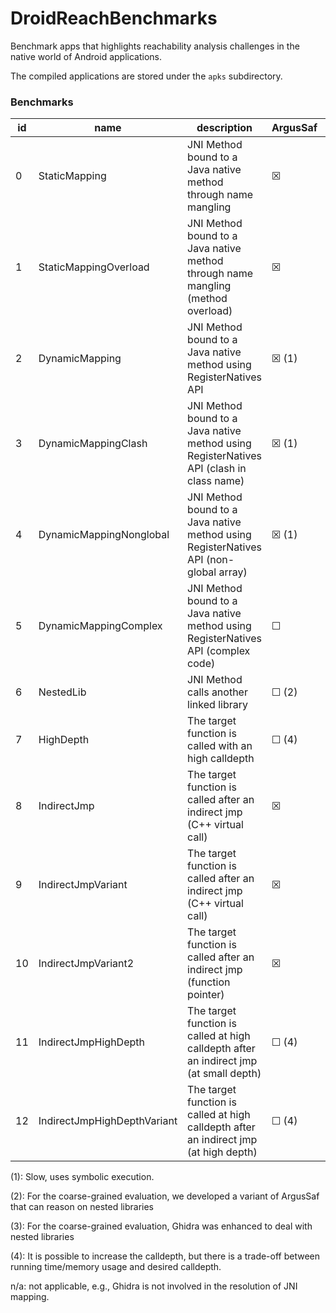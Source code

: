 # DroidReachBenchmarks

Benchmark apps that highlights reachability analysis challenges in the native world of Android applications.

The compiled applications are stored under the `apks` subdirectory.

### Benchmarks

|id  | name                        | description                                                                              | ArgusSaf    | Ghidra      | DroidReach  |
|----|-----------------------------|------------------------------------------------------------------------------------------|-------------|-------------|-------------|
| 0  | StaticMapping               | JNI Method bound to a Java native method through name mangling                           | &#9746;     | n/a         | &#9746;     |
| 1  | StaticMappingOverload       | JNI Method bound to a Java native method through name mangling (method overload)         | &#9746;     | n/a         | &#9746;     |
| 2  | DynamicMapping              | JNI Method bound to a Java native method using RegisterNatives API                       | &#9746; (1) | n/a         | &#9746;     |
| 3  | DynamicMappingClash         | JNI Method bound to a Java native method using RegisterNatives API (clash in class name) | &#9746; (1) | n/a         | &#9746; (1) |
| 4  | DynamicMappingNonglobal     | JNI Method bound to a Java native method using RegisterNatives API (non-global array)    | &#9746; (1) | n/a         | &#9746; (1) |
| 5  | DynamicMappingComplex       | JNI Method bound to a Java native method using RegisterNatives API (complex code)        | &#9744;     | n/a         | &#9746;     |
| 6  | NestedLib                   | JNI Method calls another linked library                                                  | &#9744; (2) | &#9744; (3) | &#9746;     |
| 7  | HighDepth                   | The target function is called with an high calldepth                                     | &#9744; (4) | &#9746;     | &#9746;     |
| 8  | IndirectJmp                 | The target function is called after an indirect jmp (C++ virtual call)                   | &#9746;     | &#9744;     | &#9746;     |
| 9  | IndirectJmpVariant          | The target function is called after an indirect jmp (C++ virtual call)                   | &#9746;     | &#9744;     | &#9746;     |
| 10 | IndirectJmpVariant2         | The target function is called after an indirect jmp (function pointer)                   | &#9746;     | &#9744;     | &#9746;     |
| 11 | IndirectJmpHighDepth        | The target function is called at high calldepth after an indirect jmp (at small depth)   | &#9744; (4) | &#9744;     | &#9746;     |
| 12 | IndirectJmpHighDepthVariant | The target function is called at high calldepth after an indirect jmp (at high depth)    | &#9744; (4) | &#9744;     | &#9744; (4) |

(1): Slow, uses symbolic execution.

(2): For the coarse-grained evaluation, we developed a variant of ArgusSaf that can reason on nested libraries

(3): For the coarse-grained evaluation, Ghidra was enhanced to deal with nested libraries

(4): It is possible to increase the calldepth, but there is a trade-off between running time/memory usage and desired calldepth.

n/a: not applicable, e.g., Ghidra is not involved in the resolution of JNI mapping. 
